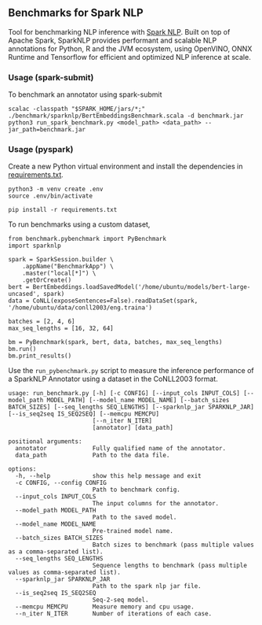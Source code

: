 ## Benchmarks for Spark NLP

Tool for benchmarking NLP inference with [Spark NLP](https://github.com/JohnSnowLabs/spark-nlp).
Built on top of Apache Spark, SparkNLP provides performant and scalable NLP annotations for Python, R and the JVM ecosystem,
using OpenVINO, ONNX Runtime and Tensorflow for efficient and optimized NLP inference at scale.

### Usage (spark-submit)

To benchmark an annotator using spark-submit

```
scalac -classpath "$SPARK_HOME/jars/*;" ./benchmark/sparknlp/BertEmbeddingsBenchmark.scala -d benchmark.jar
python3 run_spark_benchmark.py <model_path> <data_path> --jar_path=benchmark.jar
```

### Usage (pyspark)

Create a new Python virtual environment and install the dependencies in [requirements.txt](./requirements.txt).

```
python3 -m venv create .env
source .env/bin/activate

pip install -r requirements.txt
```

To run benchmarks using a custom dataset, 

```
from benchmark.pybenchmark import PyBenchmark
import sparknlp

spark = SparkSession.builder \
    .appName("BenchmarkApp") \
    .master("local[*]") \
    .getOrCreate()
bert = BertEmbeddings.loadSavedModel('/home/ubuntu/models/bert-large-uncased', spark)
data = CoNLL(exposeSentences=False).readDataSet(spark, '/home/ubuntu/data/conll2003/eng.traina')

batches = [2, 4, 6]
max_seq_lengths = [16, 32, 64]

bm = PyBenchmark(spark, bert, data, batches, max_seq_lengths)
bm.run()
bm.print_results()
```

Use the `run_pybenchmark.py` script to measure the inference performance of a SparkNLP Annotator using a dataset in the CoNLL2003 format. 

```
usage: run_benchmark.py [-h] [-c CONFIG] [--input_cols INPUT_COLS] [--model_path MODEL_PATH] [--model_name MODEL_NAME] [--batch_sizes BATCH_SIZES] [--seq_lengths SEQ_LENGTHS] [--sparknlp_jar SPARKNLP_JAR] [--is_seq2seq IS_SEQ2SEQ] [--memcpu MEMCPU]
                        [--n_iter N_ITER]
                        [annotator] [data_path]

positional arguments:
  annotator             Fully qualified name of the annotator.
  data_path             Path to the data file.

options:
  -h, --help            show this help message and exit
  -c CONFIG, --config CONFIG
                        Path to benchmark config.
  --input_cols INPUT_COLS
                        The input columns for the annotator.
  --model_path MODEL_PATH
                        Path to the saved model.
  --model_name MODEL_NAME
                        Pre-trained model name.
  --batch_sizes BATCH_SIZES
                        Batch sizes to benchmark (pass multiple values as a comma-separated list).
  --seq_lengths SEQ_LENGTHS
                        Sequence lengths to benchmark (pass multiple values as comma-separated list).
  --sparknlp_jar SPARKNLP_JAR
                        Path to the spark nlp jar file.
  --is_seq2seq IS_SEQ2SEQ
                        Seq-2-seq model.
  --memcpu MEMCPU       Measure memory and cpu usage.
  --n_iter N_ITER       Number of iterations of each case.
```
